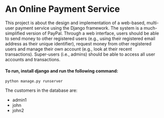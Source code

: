 # An Online Payment Service

This project is about the design and implementation of a web-based, multi-user payment service using the Django framework. The system is a much-simplified version of PayPal. Through a  web interface, users should be able to send money to other registered users (e.g., using their registered email address as their unique identifier), request money from other registered users and manage their own account (e.g., look at their recent transactions). Super-users (i.e., admins) should be able to access all user accounts and transactions. 

#### To run, install django and run the following command:
```
python manage.py runserver
```

The customers in the database are:
- admin1
- john 
- john2

